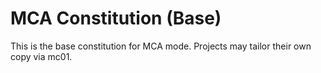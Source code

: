 # MCA Constitution (Base)

This is the base constitution for MCA mode. Projects may tailor their own copy via mc01.

